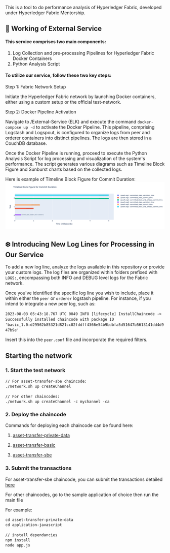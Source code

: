 This is a tool to do performance analysis of Hyperledger Fabric, developed under Hyperledger Fabric Mentorship.
## 🎡 Working of External Service

#### This service comprises two main components:

1. Log Collection and pre-processing Pipelines for Hyperledger Fabric Docker Containers
2. Python Analysis Script

#### To utilize our service, follow these two key steps:

Step 1: Fabric Network Setup

Initiate the Hyperledger Fabric network by launching Docker containers, either using a custom setup or the official test-network.

Step 2: Docker Pipeline Activation

Navigate to /External-Service (ELK) and execute the command `docker-compose up -d` to activate the Docker Pipeline. This pipeline, comprising Logstash and Logspout, is configured to organize logs from peer and orderer containers into distinct pipelines. The logs are then stored in a CouchDB database.

Once the Docker Pipeline is running, proceed to execute the Python Analysis Script for log processing and visualization of the system's performance. The script generates various diagrams such as Timeline Block Figure and Sunburst charts based on the collected logs.

Here is example of Timeline Block Figure for Commit Duration:
![Timeline Block Bigure for Commit Duration](./plotExample.png)

## ❄️ Introducing New Log Lines for Processing in Our Service

To add a new log line, analyze the logs available in this repository or provide your custom logs. The log files are organized within folders prefixed with `LOGS:`, encompassing both INFO and DEBUG level logs for the Fabric network.

Once you've identified the specific log line you wish to include, place it within either the `peer` or `orderer` logstash pipeline. For instance, if you intend to integrate a new peer log, such as:

`2023-08-03 05:43:18.767 UTC 0049 INFO [lifecycle] InstallChaincode -> Successfully installed chaincode with package ID 'basic_1.0:d29562b85321d821cc02fddff4366e54b9bdbfa5d51647b5613141dd4d947b9e'`

Insert this into the `peer.conf` file and incorporate the required filters.

## Starting the network

### 1. Start the test network

```
// For asset-transfer-sbe chaincode:
./network.sh up createChannel

// For other chaincodes:
./network.sh up createChannel -c mychannel -ca
```

### 2. Deploy the chaincode
Commands for deploying each chaincode can be found here:

1. [asset-transfer-private-data](https://github.com/hyperledger/fabric-samples/tree/main/asset-transfer-private-data#running-the-sample)

2. [asset-transfer-basic](https://github.com/hyperledger/fabric-samples/tree/main/asset-transfer-basic#running-the-sample)

3. [asset-transfer-sbe](https://github.com/hyperledger/fabric-samples/tree/main/asset-transfer-sbe#deploy-the-smart-contract)

### 3. Submit the transactions

For asset-transfer-sbe chaincode, you can submit the transactions detailed [here](https://github.com/hyperledger/fabric-samples/tree/main/asset-transfer-sbe#run-the-transfer-scenario)

For other chaincodes, go to the sample application of choice then run the main file

For example:
```
cd asset-transfer-private-data
cd application-javascript

// install dependancies
npm install
node app.js
```

